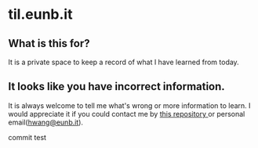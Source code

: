 # til.eunb.it

## What is this for?

It is a private space to keep a record of what I have learned from today.

## It looks like you have incorrect information.

It is always welcome to tell me what's wrong or more information to learn. I would appreciate it if you could contact me by  [this repository ](https://github.com/deveb/TIL)or personal email\(hwang@eunb.it\).



commit test

